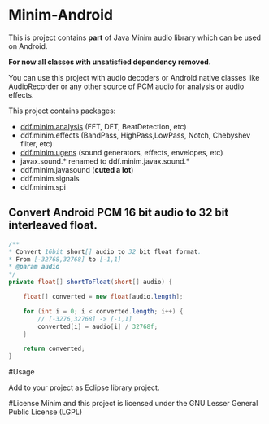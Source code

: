 # Minim-Android
This is project contains **part** of Java Minim audio library which can be used on Android.

**For now all classes with unsatisfied dependency removed.** 

You can use this project with audio decoders or Android native classes like AudioRecorder or any other source of PCM audio for analysis or audio effects.

This project contains packages: 
* [ddf.minim.analysis](http://code.compartmental.net/minim/javadoc/ddf/minim/analysis/package-summary.html) (FFT, DFT, BeatDetection, etc)
* ddf.minim.effects (BandPass, HighPass,LowPass, Notch, Chebyshev filter, etc)
* [ddf.minim.ugens](http://code.compartmental.net/minim/javadoc/ddf/minim/ugens/package-summary.html) (sound generators, effects, envelopes, etc)
* javax.sound.\* renamed to ddf.minim.javax.sound.\*
* ddf.minim.javasound (**cuted a lot**)
* ddf.minim.signals
* ddf.minim.spi

## Convert Android PCM 16 bit audio to 32 bit interleaved float.

```java
/**
* Convert 16bit short[] audio to 32 bit float format.
* From [-32768,32768] to [-1,1] 
* @param audio
*/
private float[] shortToFloat(short[] audio) {

    float[] converted = new float[audio.length];

    for (int i = 0; i < converted.length; i++) {
	    // [-3276,32768] -> [-1,1]
	    converted[i] = audio[i] / 32768f;
    }

	return converted;
}
```

#Usage

Add to your project as Eclipse library project.

#License
Minim and this project is licensed under the GNU Lesser General Public License (LGPL)